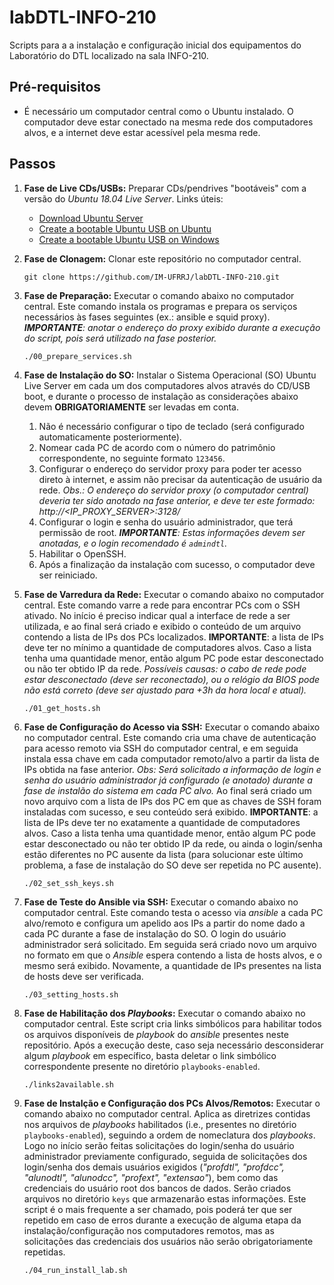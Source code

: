 # labDTL-INFO-210
Scripts para a a instalação e configuração inicial dos equipamentos do Laboratório do DTL localizado na sala INFO-210.

## Pré-requisitos

- É necessário um computador central como o Ubuntu instalado. O computador deve estar conectado na mesma rede dos computadores alvos, e a internet deve estar acessível pela mesma rede.

## Passos

1) **Fase de Live CDs/USBs:**
   Preparar CDs/pendrives "bootáveis" com a versão do _Ubuntu 18.04 Live Server_. Links úteis:
   - [Download Ubuntu Server](https://ubuntu.com/download/server)
   - [Create a bootable Ubuntu USB on Ubuntu](https://tutorials.ubuntu.com/tutorial/tutorial-create-a-usb-stick-on-ubuntu)
   - [Create a bootable Ubuntu USB on Windows](https://tutorials.ubuntu.com/tutorial/tutorial-create-a-usb-stick-on-windows)

1) **Fase de Clonagem:**
   Clonar este repositório no computador central.
   ```
   git clone https://github.com/IM-UFRRJ/labDTL-INFO-210.git
   ```

1) **Fase de Preparação:**
   Executar o comando abaixo no computador central. Este comando instala os programas e prepara os serviços necessários às fases seguintes (ex.: ansible e squid proxy). _**IMPORTANTE**: anotar o endereço do proxy exibido durante a execução do script, pois será utilizado na fase posterior._
   ```
   ./00_prepare_services.sh
   ```

1) **Fase de Instalação do SO:**
   Instalar o Sistema Operacional (SO) Ubuntu Live Server em cada um dos computadores alvos através do CD/USB boot, e durante o processo de instalação as considerações abaixo devem **OBRIGATORIAMENTE** ser levadas em conta.
   1) Não é necessário configurar o tipo de teclado (será configurado automaticamente posteriormente).
   1) Nomear cada PC de acordo com o número do patrimônio correspondente, no seguinte formato `123456`.
   1) Configurar o endereço do servidor proxy para poder ter acesso direto à internet, e assim não precisar da autenticação de usuário da rede. _Obs.: O endereço do servidor proxy (o computador central) deveria ter sido anotado na fase anterior, e deve ter este formado: http://<IP_PROXY_SERVER>:3128/_
   1) Configurar o login e senha do usuário administrador, que terá permissão de root. _**IMPORTANTE**: Estas informações devem ser anotadas, e o login recomendado é `admindtl`._
   1) Habilitar o OpenSSH.
   1) Após a finalização da instalação com sucesso, o computador deve ser reiniciado.

1) **Fase de Varredura da Rede:**
   Executar o comando abaixo no computador central. Este comando varre a rede para encontrar PCs com o SSH ativado. No início é preciso indicar qual a interface de rede a ser utilizada, e ao final será criado e exibido o conteúdo de um arquivo contendo a lista de IPs dos PCs localizados. **IMPORTANTE**: a lista de IPs deve ter no mínimo a quantidade de computadores alvos. Caso a lista tenha uma quantidade menor, então algum PC pode estar desconectado ou não ter obtido IP da rede. _Possíveis causas: o cabo de rede pode estar desconectado (deve ser reconectado), ou o relógio da BIOS pode não está correto (deve ser ajustado para +3h da hora local e atual)._
   ```
   ./01_get_hosts.sh
   ```

1) **Fase de Configuração do Acesso via SSH:**
   Executar o comando abaixo no computador central. Este comando cria uma chave de autenticação para acesso remoto via SSH do computador central, e em seguida instala essa chave em cada computador remoto/alvo a partir da lista de IPs obtida na fase anterior. _Obs: Será solicitado a informação de login e senha do usuário administrador já configurado (e anotado) durante a fase de instalão do sistema em cada PC alvo._ Ao final será criado um novo arquivo com a lista de IPs dos PC em que as chaves de SSH foram instaladas com sucesso, e seu conteúdo será exibido. **IMPORTANTE**: a lista de IPs deve ter no exatamente a quantidade de computadores alvos. Caso a lista tenha uma quantidade menor, então algum PC pode estar desconectado ou não ter obtido IP da rede, ou ainda o login/senha estão diferentes no PC ausente da lista (para solucionar este último problema, a fase de instalação do SO deve ser repetida no PC ausente).
   ```
   ./02_set_ssh_keys.sh
   ```

1) **Fase de Teste do Ansible via SSH:**
   Executar o comando abaixo no computador central. Este comando testa o acesso via _ansible_ a cada PC alvo/remoto e configura um apelido aos IPs a partir do nome dado a cada PC durante a fase de instalação do SO. O login do usuário administrador será solicitado. Em seguida será criado novo um arquivo no formato em que o _Ansible_ espera contendo a lista de hosts alvos, e o mesmo será exibido. Novamente, a quantidade de IPs presentes na lista de hosts deve ser verificada.
   ```
   ./03_setting_hosts.sh
   ```

1) **Fase de Habilitação dos _Playbooks_:**
   Executar o comando abaixo no computador central. Este script cria links simbólicos para habilitar todos os arquivos disponíveis de _playbook_ do _ansible_ presentes neste repositório. Após a execução deste, caso seja necessário desconsiderar algum _playbook_ em específico, basta deletar o link simbólico correspondente presente no diretório `playbooks-enabled`.
   ```
   ./links2available.sh
   ```

1) **Fase de Instalção e Configuração dos PCs Alvos/Remotos:**
   Executar o comando abaixo no computador central. Aplica as diretrizes contidas nos arquivos de _playbooks_ habilitados (i.e., presentes no diretório `playbooks-enabled`), seguindo a ordem de nomeclatura dos _playbooks_. Logo no início serão feitas solicitações do login/senha do usuário administrador previamente configurado, seguida de solicitações dos login/senha dos demais usuários exigidos (_"profdtl", "profdcc", "alunodtl", "alunodcc", "profext", "extensao"_), bem como das credenciais do usuário root dos bancos de dados. Serão criados arquivos no diretório `keys` que armazenarão estas informações.
   Este script é o mais frequente a ser chamado, pois poderá ter que ser repetido em caso de erros durante a execução de alguma etapa da instalação/configuração nos computadores remotos, mas as solicitações das credenciais dos usuários não serão obrigatoriamente repetidas.
   ```
   ./04_run_install_lab.sh
   ```
